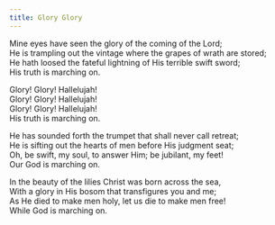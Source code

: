 ```yaml
---
title: Glory Glory
---
```

Mine eyes have seen the glory of the coming of the Lord;\
He is trampling out the vintage where the grapes of wrath are stored;\
He hath loosed the fateful lightning of His terrible swift sword;\
His truth is marching on. 

Glory! Glory! Hallelujah!\
Glory! Glory! Hallelujah!\
Glory! Glory! Hallelujah!\
His truth is marching on.

He has sounded forth the trumpet that shall never call retreat;\
He is sifting out the hearts of men before His judgment seat;\
Oh, be swift, my soul, to answer Him; be jubilant, my feet!\
Our God is marching on.

In the beauty of the lilies Christ was born across the sea,\
With a glory in His bosom that transfigures you and me;\
As He died to make men holy, let us die to make men free!\
While God is marching on.